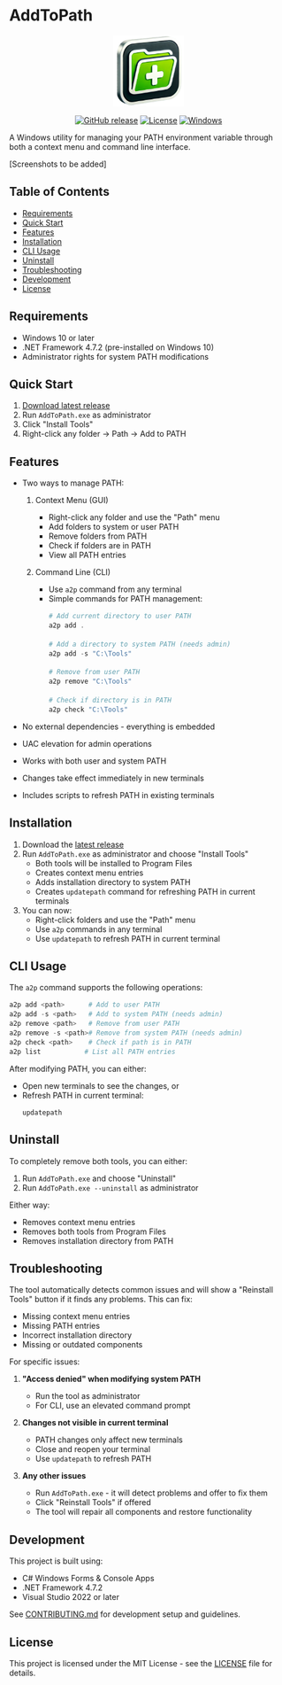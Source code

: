 # AddToPath

<p align="center">
  <img src="src/AddToPath/Images/AddToPath.png" alt="AddToPath Logo" width="128" height="128">
</p>

<p align="center">
  <a href="https://github.com/nsxdavid/AddToPath/releases/latest"><img src="https://img.shields.io/github/v/release/nsxdavid/AddToPath" alt="GitHub release"></a>
  <a href="LICENSE"><img src="https://img.shields.io/github/license/nsxdavid/AddToPath" alt="License"></a>
  <a href="https://github.com/nsxdavid/AddToPath"><img src="https://img.shields.io/badge/platform-Windows-blue" alt="Windows"></a>
</p>

A Windows utility for managing your PATH environment variable through both a context menu and command line interface.

[Screenshots to be added]

## Table of Contents
- [Requirements](#requirements)
- [Quick Start](#quick-start)
- [Features](#features)
- [Installation](#installation)
- [CLI Usage](#cli-usage)
- [Uninstall](#uninstall)
- [Troubleshooting](#troubleshooting)
- [Development](#development)
- [License](#license)

## Requirements

- Windows 10 or later
- .NET Framework 4.7.2 (pre-installed on Windows 10)
- Administrator rights for system PATH modifications

## Quick Start

1. [Download latest release](https://github.com/nsxdavid/AddToPath/releases/latest)
2. Run `AddToPath.exe` as administrator
3. Click "Install Tools"
4. Right-click any folder → Path → Add to PATH

## Features

- Two ways to manage PATH:

  1. Context Menu (GUI)
     - Right-click any folder and use the "Path" menu
     - Add folders to system or user PATH
     - Remove folders from PATH
     - Check if folders are in PATH
     - View all PATH entries
     
  2. Command Line (CLI)
     - Use `a2p` command from any terminal
     - Simple commands for PATH management:
       ```powershell
       # Add current directory to user PATH
       a2p add .
       
       # Add a directory to system PATH (needs admin)
       a2p add -s "C:\Tools"
       
       # Remove from user PATH
       a2p remove "C:\Tools"
       
       # Check if directory is in PATH
       a2p check "C:\Tools"
       ```

- No external dependencies - everything is embedded
- UAC elevation for admin operations
- Works with both user and system PATH
- Changes take effect immediately in new terminals
- Includes scripts to refresh PATH in existing terminals

## Installation

1. Download the [latest release](https://github.com/nsxdavid/AddToPath/releases/latest)
2. Run `AddToPath.exe` as administrator and choose "Install Tools"
   - Both tools will be installed to Program Files
   - Creates context menu entries
   - Adds installation directory to system PATH
   - Creates `updatepath` command for refreshing PATH in current terminals
3. You can now:
   - Right-click folders and use the "Path" menu
   - Use `a2p` commands in any terminal
   - Use `updatepath` to refresh PATH in current terminal

## CLI Usage

The `a2p` command supports the following operations:

```powershell
a2p add <path>      # Add to user PATH
a2p add -s <path>   # Add to system PATH (needs admin)
a2p remove <path>   # Remove from user PATH
a2p remove -s <path># Remove from system PATH (needs admin)
a2p check <path>    # Check if path is in PATH
a2p list           # List all PATH entries
```

After modifying PATH, you can either:
- Open new terminals to see the changes, or
- Refresh PATH in current terminal:
  ```
  updatepath
  ```

## Uninstall

To completely remove both tools, you can either:
1. Run `AddToPath.exe` and choose "Uninstall"
2. Run `AddToPath.exe --uninstall` as administrator

Either way:
- Removes context menu entries
- Removes both tools from Program Files
- Removes installation directory from PATH

## Troubleshooting

The tool automatically detects common issues and will show a "Reinstall Tools" button if it finds any problems. This can fix:
- Missing context menu entries
- Missing PATH entries
- Incorrect installation directory
- Missing or outdated components

For specific issues:

1. **"Access denied" when modifying system PATH**
   - Run the tool as administrator
   - For CLI, use an elevated command prompt

2. **Changes not visible in current terminal**
   - PATH changes only affect new terminals
   - Close and reopen your terminal
   - Use `updatepath` to refresh PATH

3. **Any other issues**
   - Run `AddToPath.exe` - it will detect problems and offer to fix them
   - Click "Reinstall Tools" if offered
   - The tool will repair all components and restore functionality

## Development

This project is built using:
- C# Windows Forms & Console Apps
- .NET Framework 4.7.2
- Visual Studio 2022 or later

See [CONTRIBUTING.md](CONTRIBUTING.md) for development setup and guidelines.

## License

This project is licensed under the MIT License - see the [LICENSE](LICENSE) file for details.
